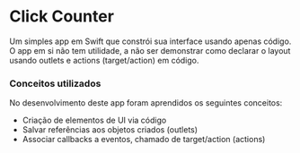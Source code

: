 # Click Counter

Um simples app em Swift que constrói sua interface usando apenas código. O app em si não tem utilidade, a não ser demonstrar como declarar o layout usando outlets e actions (target/action) em código.

### Conceitos utilizados

No desenvolvimento deste app foram aprendidos os seguintes conceitos:

* Criação de elementos de UI via código
* Salvar referências aos objetos criados (outlets)
* Associar callbacks a eventos, chamado de target/action (actions)